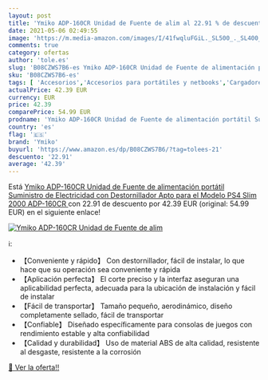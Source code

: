 ```yaml
---
layout: post
title: 'Ymiko ADP-160CR Unidad de Fuente de alim al 22.91 % de descuento'
date: 2021-05-06 02:49:55
image: 'https://m.media-amazon.com/images/I/41fwqluFGiL._SL500_._SL400_.jpg'
comments: true
category: ofertas
author: 'tole.es'
slug: 'B08CZWS7B6-es Ymiko ADP-160CR Unidad de Fuente de alimentación portátil...'
sku: 'B08CZWS7B6-es'
tags: [ 'Accesorios','Accesorios para portátiles y netbooks','Cargadores y adaptadores para portátiles y netbooks','Cargadores y bases de carga para portátiles y netbooks','Informática','ps4','ymiko', ]
actualPrice: 42.39 EUR
currency: EUR
price: 42.39
comparePrice: 54.99 EUR
prodname: 'Ymiko ADP-160CR Unidad de Fuente de alimentación portátil Suministro de Electricidad con Destornillador Apto para el Modelo PS4 Slim 2000 ADP-160CR '
country: 'es'
flag: '🇪🇸'
brand: 'Ymiko'
buyurl: 'https://www.amazon.es/dp/B08CZWS7B6/?tag=tolees-21'
descuento: '22.91'
average: '42.39'
---
```


Está [Ymiko ADP-160CR Unidad de Fuente de alimentación portátil Suministro de Electricidad con Destornillador Apto para el Modelo PS4 Slim 2000 ADP-160CR ](https://www.amazon.es/dp/B08CZWS7B6/?tag=tolees-21) con 22.91 de descuento por 42.39 EUR (original: 54.99 EUR) en el siguiente enlace!

[![Ymiko ADP-160CR Unidad de Fuente de alim](https://m.media-amazon.com/images/I/41fwqluFGiL._SL500_._SL400_.jpg)](https://www.amazon.es/dp/B08CZWS7B6/?tag=tolees-21)

ℹ️:

- 【Conveniente y rápido】 Con destornillador, fácil de instalar, lo que hace que su operación sea conveniente y rápida
- 【Aplicación perfecta】 El corte preciso y la interfaz aseguran una aplicabilidad perfecta, adecuada para la ubicación de instalación y fácil de instalar
- 【Fácil de transportar】 Tamaño pequeño, aerodinámico, diseño completamente sellado, fácil de transportar
- 【Confiable】 Diseñado específicamente para consolas de juegos con rendimiento estable y alta confiabilidad
- 【Calidad y durabilidad】 Uso de material ABS de alta calidad, resistente al desgaste, resistente a la corrosión

[🛒 Ver la oferta!!](https://www.amazon.es/dp/B08CZWS7B6/?tag=tolees-21)
